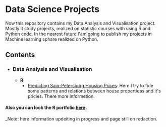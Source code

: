 # Data Science Projects

Now this repository contains my Data Analysis and Visualisation project. Mostly it study projects, realized on statistic courses with using R and Python code. In the nearest future I'am going to publish my projects in Machine learning sphare realized on Python. 

## Contents

- ### Data Analysis and Visualisation
	- __R__ 
   		 - [Predicting Sain-Petersburg Housing Prices](https://github.com/snegnik): Here I try to fide some patterns and relations between house propertieas and it's pricies. There more informetion. 

#### Also you can look the R portfolio [here](http://rpubs.com/snegirev_nikita/).

_Note: here information updeiting in progress and page still on redaction.
